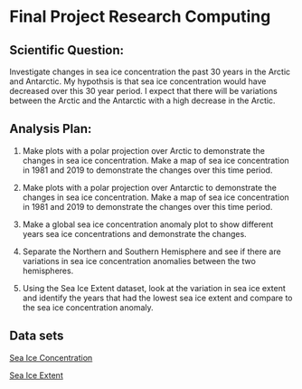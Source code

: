 # Final Project Research Computing

## Scientific Question:
Investigate changes in sea ice concentration the past 30 years in the Arctic and Antarctic. My hypothsis is that sea ice concentration would have decreased over this 30 year period. I expect that there will be variations between the Arctic and the Antarctic with a high decrease in the Arctic. 

## Analysis Plan:

1. Make plots with a polar projection over Arctic to demonstrate the changes in sea ice concentration. Make a map of sea ice concentration in 1981 and 2019 to demonstrate the changes over this time period. 

2. Make plots with a polar projection over Antarctic to demonstrate the changes in sea ice concentration. Make a map of sea ice concentration in 1981 and 2019 to demonstrate the changes over this time period. 

3. Make a global sea ice concentration anomaly plot to show different years sea ice concentrations and demonstrate the changes. 

4. Separate the Northern and Southern Hemisphere and see if there are variations in sea ice concentration anomalies between the two hemispheres. 

5. Using the Sea Ice Extent dataset, look at the variation in sea ice extent  and identify the years that had the lowest sea ice extent and compare to the sea ice concentration anomaly. 

## Data sets 

[Sea Ice Concentration](https://www.esrl.noaa.gov/psd/thredds/fileServer/Datasets/noaa.oisst.v2/icec.mnmean.nc)

[Sea Ice Extent](https://masie_web.apps.nsidc.org/pub//DATASETS/NOAA/G02135/seaice_analysis/Sea_Ice_Index_Daily_Extent_G02135_v3.0.xlsx) 
